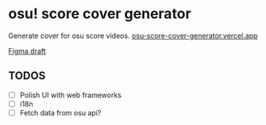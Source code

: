 # osu! score cover generator

Generate cover for osu score videos. [osu-score-cover-generator.vercel.app](https://osu-score-cover-generator.vercel.app/)

[Figma draft](https://www.figma.com/file/sRFfKpYs9CwzzU62lW6osQ/)

## TODOS

- [ ]  Polish UI with web frameworks
- [ ]  i18n
- [ ]  Fetch data from osu api?